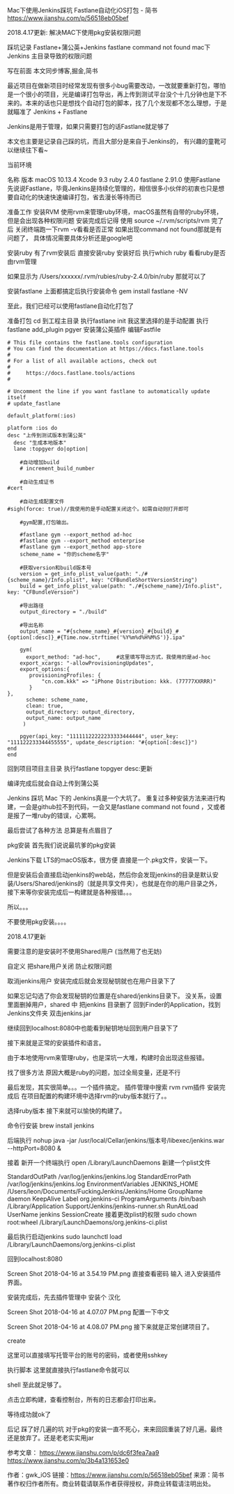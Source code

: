 Mac下使用Jenkins踩坑 Fastlane自动化iOS打包 - 简书 https://www.jianshu.com/p/56518eb05bef

2018.4.17更新:
解决MAC下使用pkg安装权限问题

踩坑记录
Fastlane+蒲公英+Jenkins
fastlane command not found
mac下Jenkins 主目录导致的权限问题

写在前面
本文同步博客,掘金,简书

最近项目在做新项目时经常发现有很多小bug需要改动，一改就要重新打包，哪怕是一个很小的项目，光是编译打包导出，再上传到测试平台没个十几分钟也是下不来的。本来的话也只是想找个自动打包的脚本，找了几个发现都不怎么理想，于是就瞄准了 Jenkins + Fastlane

Jenkins是用于管理，如果只需要打包的话Fastlane就足够了

本文也主要是记录自己踩的坑，而且大部分是来自于Jenkins的，
有兴趣的童靴可以继续往下看~

当前环境

名称	版本
macOS	10.13.4
Xcode	9.3
ruby	2.4.0
fastlane	2.91.0
使用Fastlane
先说说Fastlane，毕竟Jenkins是持续化管理的，相信很多小伙伴的初衷也只是想要自动化的快速快速编译打包，省去漫长等待而已

准备工作
安装RVM
使用rvm来管理ruby环境，macOS虽然有自带的ruby环境，但是会出现各种权限问题
安装完成后记得 使用
source ~/.rvm/scripts/rvm
完了后 关闭终端跑一下rvm -v看看是否正常
如果出现command not found那就是有问题了，
具体情况需要具体分析还是google吧

安装ruby
有了rvm安装后 直接安装ruby
安装好后 执行which ruby 看看ruby是否由rvm管理

如果显示为
/Users/xxxxxx/.rvm/rubies/ruby-2.4.0/bin/ruby
那就可以了

安装fastlane
上面都搞定后执行安装命令
gem install fastlane -NV

至此，我们已经可以使用fastlane自动化打包了

准备打包
cd 到工程主目录
执行fastlane init 我这里选择的是手动配置
执行fastlane add_plugin pgyer 安装蒲公英插件
编辑Fastfile
```fastline
# This file contains the fastlane.tools configuration
# You can find the documentation at https://docs.fastlane.tools
#
# For a list of all available actions, check out
#
#     https://docs.fastlane.tools/actions
#

# Uncomment the line if you want fastlane to automatically update itself
# update_fastlane

default_platform(:ios)

platform :ios do
desc "上传到测试版本到蒲公英"
  desc "生成本地版本"
  lane :topgyer do|option|
    
    #自动增加build
    # increment_build_number

    #自动生成证书
#cert

    #自动生成配置文件
#sigh(force: true)//我使用的是手动配置关闭这个。如需自动则打开即可

    #gym配置,打包输出。

    #fastlane gym --export_method ad-hoc
    #fastlane gym --export_method enterprise
    #fastlane gym --export_method app-store
    scheme_name = "你的scheme名字"

    #获取version和build版本号
    version = get_info_plist_value(path: "./#{scheme_name}/Info.plist", key: "CFBundleShortVersionString")
    build = get_info_plist_value(path: "./#{scheme_name}/Info.plist", key: "CFBundleVersion")
    
    #导出路径
    output_directory = "./build"
    
    #导出名称
    output_name = "#{scheme_name}_#{version}_#{build}_#{option[:desc]}_#{Time.now.strftime('%Y%m%d%H%M%S')}.ipa"

    gym(
      export_method: "ad-hoc",     #这里填写导出方式，我使用的是ad-hoc
    export_xcargs: "-allowProvisioningUpdates",
    export_options:{
       provisioningProfiles: {
           "cn.com.kkk" => "iPhone Distribution: kkk. (77777XXRRR)"
       }
},
      scheme: scheme_name,
      clean: true,
      output_directory: output_directory,
      output_name: output_name
     )

    pgyer(api_key: "11111122222233333444444", user_key: "111122233344455555", update_description: "#{option[:desc]}")
end
end
```
回到项目项目主目录 执行fastlane topgyer desc:更新

编译完成后就会自动上传到蒲公英

Jenkins 踩坑
Mac 下的 Jenkins真是一个大坑了。
重复过多种安装方法来进行构建，一会是github拉不到代码，一会又是fastlane command not found ，又或者是报了一堆ruby的错误，心累啊。

最后尝试了各种方法 总算是有点眉目了

pkg安装
首先我们说说最坑爹的pkg安装

Jenkins下载 LTS的macOS版本，很方便 直接是一个.pkg文件，安装一下。

但是安装后会直接启动jenkins的web站，然后你会发现jenkins的目录是默认安装/Users/Shared/jenkins的（就是共享文件夹），也就是在你的用户目录之外， 接下来等你安装完成后一构建就是各种报错。。。

所以。。。

不要使用pkg安装。。。。

2018.4.17更新

需要注意的是安装时不使用Shared用户 (当然用了也无妨)

自定义
把share用户关闭 防止权限问题


取消jenkins用户
安装完成后就会发现秘钥就也在用户目录下了


如果忘记勾选了你会发现秘钥的位置是在shared/jenkins目录下。
没关系，设置里面删掉用户，shared 中 把jenkins 目录删了
回到Finder的Application，找到Jenkins文件夹 双击jenkins.jar


继续回到localhost:8080中也能看到秘钥地址回到用户目录下了

接下来就是正常的安装插件和语言。

由于本地使用rvm来管理ruby，也是深坑一大堆，构建时会出现这些报错。



找了很多方法 原因大概是ruby的问题，加过全局变量，还是不行



最后发现，其实很简单。。。一个插件搞定。
插件管理中搜索 rvm
rvm插件
安装完成后 在项目配置的构建环境中选择rvm的ruby版本就行了。。


选择ruby版本
接下来就可以愉快的构建了。

命令行安装
brew install jenkins

后端执行
nohup java -jar /usr/local/Cellar/jenkins/版本号/libexec/jenkins.war --httpPort=8080 &

接着 新开一个终端执行
open /Library/LaunchDaemons
新建一个plist文件

<?xml version="1.0" encoding="UTF-8"?>
<!DOCTYPE plist PUBLIC "-//Apple//DTD PLIST 1.0//EN" "http://www.apple.com/DTDs/PropertyList-1.0.dtd">
<plist version="1.0">
  <dict>
    <key>StandardOutPath</key>
    <string>/var/log/jenkins/jenkins.log</string>
    <key>StandardErrorPath</key>
    <string>/var/log/jenkins/jenkins.log</string>
    <key>EnvironmentVariables</key>
    <dict>
      <key>JENKINS_HOME</key>
      <string>/Users/leon/Documents/FuckingJenkins/Jenkins/Home</string>
    </dict>
    <key>GroupName</key>
    <string>daemon</string>
    <key>KeepAlive</key>
    <true/>
    <key>Label</key>
    <string>org.jenkins-ci</string>
    <key>ProgramArguments</key>
    <array>
      <string>/bin/bash</string>
      <string>/Library/Application Support/Jenkins/jenkins-runner.sh</string>
    </array>
    <key>RunAtLoad</key>
    <true/>
    <key>UserName</key>
    <string>jenkins</string>
    <key>SessionCreate</key>
    <true/>
  </dict>
</plist>
接着更改plist的权限
sudo chown root:wheel /Library/LaunchDaemons/org.jenkins-ci.plist

最后执行启动jenkins
sudo launchctl load /Library/LaunchDaemons/org.jenkins-ci.plist

回到localhost:8080

Screen Shot 2018-04-16 at 3.54.19 PM.png
直接查看密码 输入 进入安装插件界面。

安装完成后，先去插件管理中 安装个 汉化


Screen Shot 2018-04-16 at 4.07.07 PM.png
配置一下中文

Screen Shot 2018-04-16 at 4.08.07 PM.png
接下来就是正常创建项目了。

create

这里可以直接填写托管平台的账号的密码，或者使用sshkey

执行脚本
这里就直接执行fastlane命令就可以

shell
至此就足够了。

点击立即构建，查看控制台，所有的日志都会打印出来。

等待成功就ok了

后记
踩了好几遍的坑 对于pkg的安装一直不死心，来来回回重装了好几遍。最终还是放弃了。还是老老实实用jar

参考文章：
https://www.jianshu.com/p/dc6f3fea7aa9
https://www.jianshu.com/p/3b4a131653e0

作者：gwk_iOS
链接：https://www.jianshu.com/p/56518eb05bef
来源：简书
著作权归作者所有。商业转载请联系作者获得授权，非商业转载请注明出处。